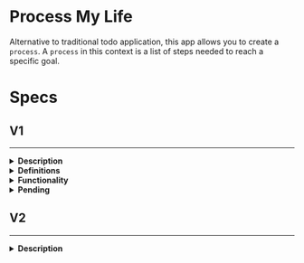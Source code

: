 # Process My Life

Alternative to traditional todo application, this app allows you to create a `process`. A `process` in this context is a list of steps needed to reach a specific goal.

# Specs

## V1
---

<details>
<summary><b>Description</b></summary>

The first milestone will be just a cross platform application that works off a local database
</details>

<details>
<summary><b>Definitions</b></summary>

- `process` 
	- a series of actions or steps taken in order to achieve a particular end
-  `task`
	- something to be done
-  `task instance`
	- Instance of a `task` that is in progress, or needs to be done
- `process instance`
		- Instance of `process` that is either in progress or needs to be done
		- Start Time
		- End Time
</details>

<details>
<summary><b>Functionality</b></summary>

1. Allows user to create a `checklist`
	1. User defines the goal
	2. User defines the task
	3. User can used CRUD operations on any of the fields
3. Allow user to create a `checklist instance`
	1. Timer is started
	2. User is given list of steps to follow
	3. User can cycle through the steps
		- Each step is marked as done
	4. When all steps is marked the `checklist instance` is finished
	5. User is displayed a prompt showing the result
		- User can share the data with friend
	6. User can view past `checklist instances`
</details>


<details>
<summary><b>Pending</b></summary>

- [ ] Ability to Delete Completed Task Instances
- [	] Replace Splashscreen
- [ ] New Name for the Application
- [ ] Info Screen for Completed Task
- [ ] Monetization for the Application
	- [ ] Ads
	- [ ] Pay to remove Ads

</details>


## V2
---

<details>
<summary><b>Description</b></summary>

In this milestone the project will integrate with a backend service
- Provide authentication using some signin provider
- User `checklist` and `checklist instances` are backed up in the cloud
</details>